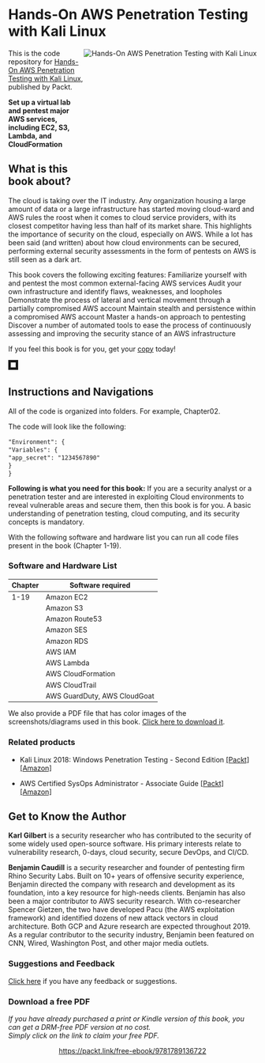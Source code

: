 # Hands-On AWS Penetration Testing with Kali Linux

<a href="https://www.packtpub.com/virtualization-and-cloud/hands-aws-penetration-testing-kali-linux?utm_source=github&utm_medium=repository&utm_campaign=9781789136722 "><img src="https://dz13w8afd47il.cloudfront.net/sites/default/files/imagecache/ppv4_main_book_cover/36722_New.png" alt="Hands-On AWS Penetration Testing with Kali Linux" height="256px" align="right"></a>

This is the code repository for [Hands-On AWS Penetration Testing with Kali Linux](https://www.packtpub.com/virtualization-and-cloud/hands-aws-penetration-testing-kali-linux?utm_source=github&utm_medium=repository&utm_campaign=9781789136722 ), published by Packt.

**Set up a virtual lab and pentest major AWS services, including EC2, S3, Lambda, and CloudFormation**

## What is this book about?
The cloud is taking over the IT industry. Any organization housing a large amount of data or a large infrastructure has started moving cloud-ward and AWS rules the roost when it comes to cloud service providers, with its closest competitor having less than half of its market share. This highlights the importance of security on the cloud, especially on AWS. While a lot has been said (and written) about how cloud environments can be secured, performing external security assessments in the form of pentests on AWS is still seen as a dark art.

This book covers the following exciting features:
Familiarize yourself with and pentest the most common external-facing AWS services 
Audit your own infrastructure and identify flaws, weaknesses, and loopholes 
Demonstrate the process of lateral and vertical movement through a partially compromised AWS account 
Maintain stealth and persistence within a compromised AWS account 
Master a hands-on approach to pentesting 
Discover a number of automated tools to ease the process of continuously assessing and improving the security stance of an AWS infrastructure 

If you feel this book is for you, get your [copy](https://www.amazon.com/dp/1789136725) today!

<a href="https://www.packtpub.com/?utm_source=github&utm_medium=banner&utm_campaign=GitHubBanner"><img src="https://raw.githubusercontent.com/PacktPublishing/GitHub/master/GitHub.png" 
alt="https://www.packtpub.com/" border="5" /></a>

## Instructions and Navigations
All of the code is organized into folders. For example, Chapter02.

The code will look like the following:
```
"Environment": {
"Variables": {
"app_secret": "1234567890"
}
}
```

**Following is what you need for this book:**
If you are a security analyst or a penetration tester and are interested in exploiting Cloud environments to reveal vulnerable areas and secure them, then this book is for you. 
A basic understanding of penetration testing, cloud computing, and its security concepts is mandatory.

With the following software and hardware list you can run all code files present in the book (Chapter 1-19).
### Software and Hardware List
| Chapter | Software required | 
| -------- | ------------------------------------ |
| 1-19 | Amazon EC2 |
|  | Amazon S3 |
|  | Amazon Route53 |
|  | Amazon SES |
|  | Amazon RDS |
|  | AWS IAM |
|  | AWS Lambda |
|  | AWS CloudFormation |
|  | AWS CloudTrail |
|  | AWS GuardDuty, AWS CloudGoat |

We also provide a PDF file that has color images of the screenshots/diagrams used in this book. [Click here to download it](http://www.packtpub.com/sites/default/files/downloads/9781789136722_ColorImages.pdf).

### Related products
* Kali Linux 2018: Windows Penetration Testing - Second Edition [[Packt]](https://www.packtpub.com/networking-and-servers/kali-linux-2018-windows-penetration-testing-second-edition?utm_source=github&utm_medium=repository&utm_campaign=9781788997461 ) [[Amazon]](https://www.amazon.com/dp/1788997468)

* AWS Certified SysOps Administrator - Associate Guide  [[Packt]](https://prod.packtpub.com/in/virtualization-and-cloud/aws-certified-sysops-administrator-associate-guide?utm_source=github&utm_medium=repository&utm_campaign=) [[Amazon]](https://www.amazon.com/dp/1788990773)

## Get to Know the Author
**Karl Gilbert**
is a security researcher who has contributed to the security of some widely used open-source software. His primary interests relate to vulnerability research, 0-days, cloud security, secure DevOps, and CI/CD. 

**Benjamin Caudill**
is a security researcher and founder of pentesting firm Rhino Security Labs. Built on 10+ years of offensive security experience, Benjamin directed the company with research and development as its foundation, into a key resource for high-needs clients.
Benjamin has also been a major contributor to AWS security research. With co-researcher Spencer Gietzen, the two have developed Pacu (the AWS exploitation framework) and identified dozens of new attack vectors in cloud architecture. Both GCP and Azure research are expected throughout 2019.
As a regular contributor to the security industry, Benjamin been featured on CNN, Wired, Washington Post, and other major media outlets.

### Suggestions and Feedback
[Click here](https://docs.google.com/forms/d/e/1FAIpQLSdy7dATC6QmEL81FIUuymZ0Wy9vH1jHkvpY57OiMeKGqib_Ow/viewform) if you have any feedback or suggestions.


### Download a free PDF

 <i>If you have already purchased a print or Kindle version of this book, you can get a DRM-free PDF version at no cost.<br>Simply click on the link to claim your free PDF.</i>
<p align="center"> <a href="https://packt.link/free-ebook/9781789136722">https://packt.link/free-ebook/9781789136722 </a> </p>